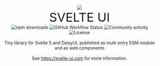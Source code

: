 <div align="center">
    <img src="https://svelte-ui.com/svelte-ui-logo-200.png"><br>
    <span style="font-size: 40px">SVELTE UI</span><br>
    <div align="center">
        <img src="https://img.shields.io/npm/dw/%40smallstack%2Fsvelte-ui?logo=npm&label=esm" alt="npm downloads" />
        <img
				src="https://github.com/smallstack/svelte-ui/actions/workflows/ci.yml/badge.svg"
				alt="GitHub Workflow Status"
			/>
        <img
                src="https://img.shields.io/github/commit-activity/w/smallstack/svelte-ui/main?style=flat
"
                alt="Community activity"
            />
        <img
					src="https://img.shields.io/github/license/smallstack/svelte-ui?style=flat"
					alt="License"
				/>
    </div>
    <br>
Tiny library for Svelte 5 and DaisyUI, published as multi entry ESM module and as web components
<br>
<br>
See <a href="https://svelte-ui.com">https://svelte-ui.com</a> for more information.
</div>
